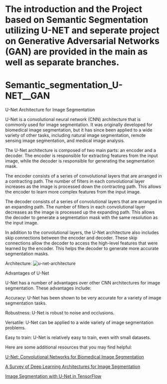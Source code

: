 # The introduction and the Project based on Semantic Segmentation utilizing U-NET and seperate project on Generative Adversarial Networks (GAN) are provided in the main as well as separate branches.
# Semantic_segmentation_U-NET__GAN

U-Net Architecture for Image Segmentation

U-Net is a convolutional neural network (CNN) architecture that is commonly used for image segmentation. It was originally developed for biomedical image segmentation, but it has since been applied to a wide variety of other tasks, including natural image segmentation, remote sensing image segmentation, and medical image analysis.

The U-Net architecture is composed of two main parts: an encoder and a decoder. The encoder is responsible for extracting features from the input image, while the decoder is responsible for generating the segmentation mask.

The encoder consists of a series of convolutional layers that are arranged in a contracting path. The number of filters in each convolutional layer increases as the image is processed down the contracting path. This allows the encoder to learn more complex features from the input image.

The decoder consists of a series of convolutional layers that are arranged in an expanding path. The number of filters in each convolutional layer decreases as the image is processed up the expanding path. This allows the decoder to generate a segmentation mask with the same resolution as the input image.

In addition to the convolutional layers, the U-Net architecture also includes skip connections between the encoder and decoder. These skip connections allow the decoder to access the high-level features that were learned by the encoder. This helps the decoder to generate more accurate segmentation masks.

Architecture:
![u-net-architecture](https://github.com/Venkatesan03/Semantic_segmentation_U-NET__GAN/assets/116782185/372f73cd-210f-47a9-8894-700451ddfe51)




Advantages of U-Net

U-Net has a number of advantages over other CNN architectures for image segmentation. These advantages include:

Accuracy: U-Net has been shown to be very accurate for a variety of image segmentation tasks.

Robustness: U-Net is robust to noise and occlusions.

Versatile: U-Net can be applied to a wide variety of image segmentation problems.

Easy to train: U-Net is relatively easy to train, even with small datasets.

Here are some additional resources that you may find helpful:

[U-Net: Convolutional Networks for Biomedical Image Segmentation](https://arxiv.org/abs/1505.04597)

[A Survey of Deep Learning Architectures for Image Segmentation](https://arxiv.org/abs/1904.05548)

[Image Segmentation with U-Net in TensorFlow](https://www.tensorflow.org/tutorials/images/segmentation)

